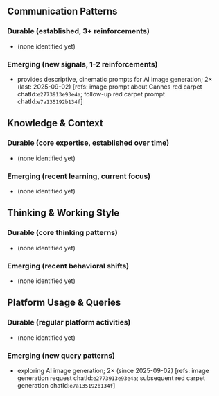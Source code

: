 ## Communication Patterns
### Durable (established, 3+ reinforcements)
- (none identified yet)

### Emerging (new signals, 1-2 reinforcements)
- provides descriptive, cinematic prompts for AI image generation; 2× (last: 2025-09-02) [refs: image prompt about Cannes red carpet chatId:`e2773913e93e4a`; follow-up red carpet prompt chatId:`e7a135192b134f`]

## Knowledge & Context
### Durable (core expertise, established over time)
- (none identified yet)

### Emerging (recent learning, current focus)
- (none identified yet)

## Thinking & Working Style
### Durable (core thinking patterns)
- (none identified yet)

### Emerging (recent behavioral shifts)
- (none identified yet)

## Platform Usage & Queries
### Durable (regular platform activities)
- (none identified yet)

### Emerging (new query patterns)
- exploring AI image generation; 2× (since 2025-09-02) [refs: image generation request chatId:`e2773913e93e4a`; subsequent red carpet generation chatId:`e7a135192b134f`]